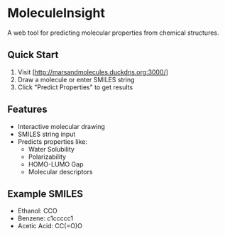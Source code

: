 # MoleculeInsight

A web tool for predicting molecular properties from chemical structures.

## Quick Start

1. Visit [http://marsandmolecules.duckdns.org:3000/]
2. Draw a molecule or enter SMILES string
3. Click "Predict Properties" to get results

## Features

- Interactive molecular drawing
- SMILES string input
- Predicts properties like:
  - Water Solubility
  - Polarizability
  - HOMO-LUMO Gap
  - Molecular descriptors

## Example SMILES

- Ethanol: CCO
- Benzene: c1ccccc1
- Acetic Acid: CC(=O)O